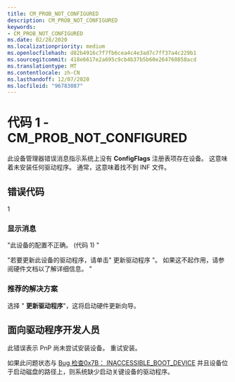 ```yaml
---
title: CM_PROB_NOT_CONFIGURED
description: CM_PROB_NOT_CONFIGURED
keywords:
- CM_PROB_NOT_CONFIGURED
ms.date: 02/28/2020
ms.localizationpriority: medium
ms.openlocfilehash: d82b4916c7f7fb6cea4c4e3ad7c7ff37a4c229b1
ms.sourcegitcommit: 418e6617e2a695c9cb4b37b5b60e264760858acd
ms.translationtype: MT
ms.contentlocale: zh-CN
ms.lasthandoff: 12/07/2020
ms.locfileid: "96783087"
---
```

# <a name="code-1---cm_prob_not_configured"></a>代码 1 - CM_PROB_NOT_CONFIGURED

此设备管理器错误消息指示系统上没有 **ConfigFlags** 注册表项存在设备。 这意味着未安装任何驱动程序。 通常，这意味着找不到 INF 文件。

## <a name="error-code"></a>错误代码

1

### <a name="display-message"></a>显示消息

"此设备的配置不正确。  (代码 1) "

"若要更新此设备的驱动程序，请单击" 更新驱动程序 "。 如果这不起作用，请参阅硬件文档以了解详细信息。 "

### <a name="recommended-resolution"></a>推荐的解决方案

选择 " **更新驱动程序**"，这将启动硬件更新向导。

## <a name="for-driver-developers"></a>面向驱动程序开发人员

此错误表示 PnP 尚未尝试安装设备。 重试安装。

如果此问题状态与 [Bug 检查0x7B： INACCESSIBLE_BOOT_DEVICE](../debugger/bug-check-0x7b--inaccessible-boot-device.md) 并且设备位于启动磁盘的路径上，则系统缺少启动关键设备的驱动程序。

